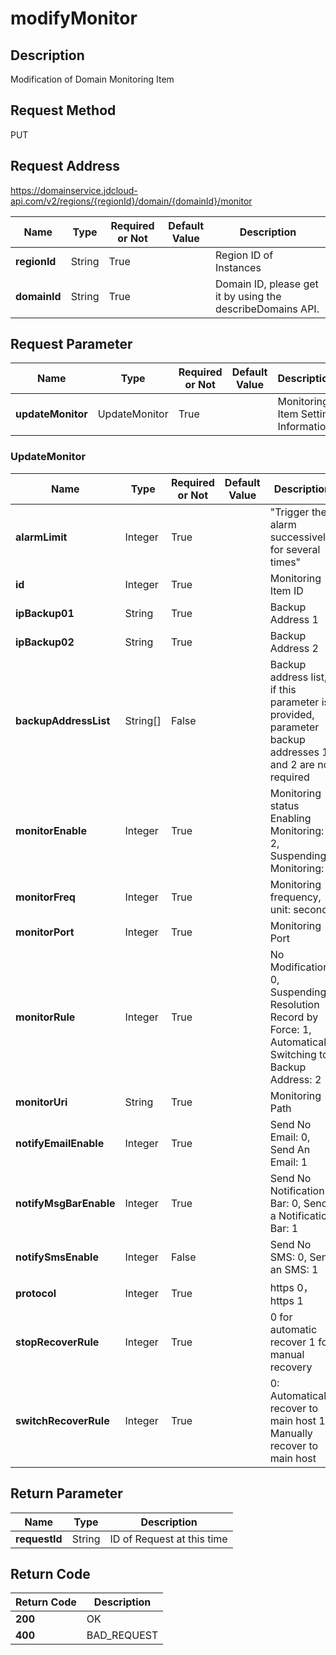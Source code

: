 # modifyMonitor


## Description
Modification of Domain Monitoring Item

## Request Method
PUT

## Request Address
https://domainservice.jdcloud-api.com/v2/regions/{regionId}/domain/{domainId}/monitor

|Name|Type|Required or Not|Default Value|Description|
|---|---|---|---|---|
|**regionId**|String|True| |Region ID of Instances|
|**domainId**|String|True| |Domain ID, please get it by using the describeDomains API.|

## Request Parameter
|Name|Type|Required or Not|Default Value|Description|
|---|---|---|---|---|
|**updateMonitor**|UpdateMonitor|True| |Monitoring Item Setting Information|

### UpdateMonitor
|Name|Type|Required or Not|Default Value|Description|
|---|---|---|---|---|
|**alarmLimit**|Integer|True| |"Trigger the alarm successively for several times"|
|**id**|Integer|True| |Monitoring Item ID|
|**ipBackup01**|String|True| |Backup Address 1|
|**ipBackup02**|String|True| |Backup Address 2|
|**backupAddressList**|String[]|False| |Backup address list, if this parameter is provided, parameter backup addresses 1 and 2 are not required|
|**monitorEnable**|Integer|True| |Monitoring status Enabling Monitoring: 2, Suspending Monitoring: 4|
|**monitorFreq**|Integer|True| |Monitoring frequency, unit: second|
|**monitorPort**|Integer|True| |Monitoring Port|
|**monitorRule**|Integer|True| |No Modification: 0, Suspending Resolution Record by Force: 1, Automatically Switching to Backup Address: 2|
|**monitorUri**|String|True| |Monitoring Path|
|**notifyEmailEnable**|Integer|True| |Send No Email: 0, Send An Email: 1|
|**notifyMsgBarEnable**|Integer|True| |Send No Notification Bar: 0, Send a Notification Bar: 1|
|**notifySmsEnable**|Integer|False| |Send No SMS: 0, Send an SMS: 1|
|**protocol**|Integer|True| |https 0，https 1|
|**stopRecoverRule**|Integer|True| |0 for automatic recover 1 for manual recovery|
|**switchRecoverRule**|Integer|True| |0: Automatically recover to main host 1: Manually recover to main host|

## Return Parameter
|Name|Type|Description|
|---|---|---|
|**requestId**|String|ID of Request at this time|


## Return Code
|Return Code|Description|
|---|---|
|**200**|OK|
|**400**|BAD_REQUEST|

